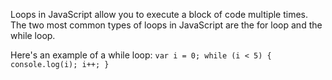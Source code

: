 Loops in JavaScript allow you to execute a block of code multiple times. The two most common types of loops in JavaScript are the for loop and the while loop.

Here's an example of a while loop:
`
var i = 0;
while (i < 5) {
  console.log(i);
  i++;
}
`
